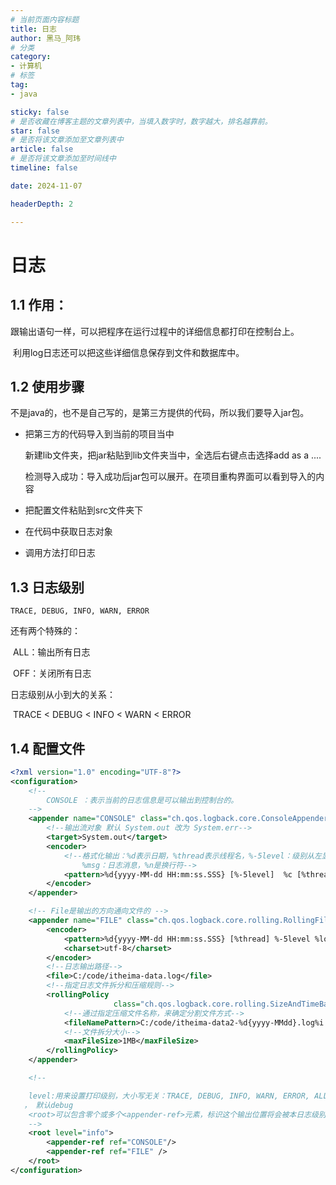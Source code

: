 ```yaml
---
# 当前页面内容标题
title: 日志
author: 黑马_阿玮
# 分类
category:
- 计算机
# 标签
tag:
- java

sticky: false
# 是否收藏在博客主题的文章列表中，当填入数字时，数字越大，排名越靠前。
star: false
# 是否将该文章添加至文章列表中
article: false
# 是否将该文章添加至时间线中
timeline: false

date: 2024-11-07

headerDepth: 2

---
```








# 日志

## 1.1 作用：

​	跟输出语句一样，可以把程序在运行过程中的详细信息都打印在控制台上。

​	利用log日志还可以把这些详细信息保存到文件和数据库中。

## 1.2 使用步骤

​	不是java的，也不是自己写的，是第三方提供的代码，所以我们要导入jar包。

* 把第三方的代码导入到当前的项目当中

  新建lib文件夹，把jar粘贴到lib文件夹当中，全选后右键点击选择add as a ....

  检测导入成功：导入成功后jar包可以展开。在项目重构界面可以看到导入的内容

* 把配置文件粘贴到src文件夹下

* 在代码中获取日志对象

* 调用方法打印日志

## 1.3 日志级别

```
TRACE, DEBUG, INFO, WARN, ERROR
```

还有两个特殊的：

​	ALL：输出所有日志

​	OFF：关闭所有日志

日志级别从小到大的关系：

​	TRACE < DEBUG < INFO < WARN < ERROR

## 1.4 配置文件

```xml
<?xml version="1.0" encoding="UTF-8"?>
<configuration>
    <!--
        CONSOLE ：表示当前的日志信息是可以输出到控制台的。
    -->
    <appender name="CONSOLE" class="ch.qos.logback.core.ConsoleAppender">
        <!--输出流对象 默认 System.out 改为 System.err-->
        <target>System.out</target>
        <encoder>
            <!--格式化输出：%d表示日期，%thread表示线程名，%-5level：级别从左显示5个字符宽度
                %msg：日志消息，%n是换行符-->
            <pattern>%d{yyyy-MM-dd HH:mm:ss.SSS} [%-5level]  %c [%thread] : %msg%n</pattern>
        </encoder>
    </appender>

    <!-- File是输出的方向通向文件的 -->
    <appender name="FILE" class="ch.qos.logback.core.rolling.RollingFileAppender">
        <encoder>
            <pattern>%d{yyyy-MM-dd HH:mm:ss.SSS} [%thread] %-5level %logger{36} - %msg%n</pattern>
            <charset>utf-8</charset>
        </encoder>
        <!--日志输出路径-->
        <file>C:/code/itheima-data.log</file>
        <!--指定日志文件拆分和压缩规则-->
        <rollingPolicy
                       class="ch.qos.logback.core.rolling.SizeAndTimeBasedRollingPolicy">
            <!--通过指定压缩文件名称，来确定分割文件方式-->
            <fileNamePattern>C:/code/itheima-data2-%d{yyyy-MMdd}.log%i.gz</fileNamePattern>
            <!--文件拆分大小-->
            <maxFileSize>1MB</maxFileSize>
        </rollingPolicy>
    </appender>

    <!--

    level:用来设置打印级别，大小写无关：TRACE, DEBUG, INFO, WARN, ERROR, ALL 和 OFF
   ， 默认debug
    <root>可以包含零个或多个<appender-ref>元素，标识这个输出位置将会被本日志级别控制。
    -->
    <root level="info">
        <appender-ref ref="CONSOLE"/>
        <appender-ref ref="FILE" />
    </root>
</configuration>
```

